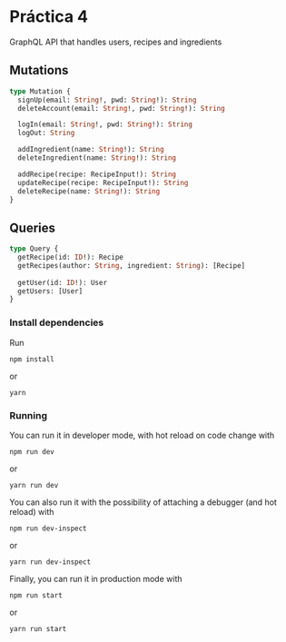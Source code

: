 # Práctica 4

GraphQL API that handles users, recipes and ingredients 

## Mutations

```graphql
type Mutation {
  signUp(email: String!, pwd: String!): String
  deleteAccount(email: String!, pwd: String!): String

  logIn(email: String!, pwd: String!): String
  logOut: String

  addIngredient(name: String!): String
  deleteIngredient(name: String!): String

  addRecipe(recipe: RecipeInput!): String
  updateRecipe(recipe: RecipeInput!): String
  deleteRecipe(name: String!): String
}
```

## Queries

```graphql
type Query {
  getRecipe(id: ID!): Recipe
  getRecipes(author: String, ingredient: String): [Recipe]
  
  getUser(id: ID!): User
  getUsers: [User]
}
```

### Install dependencies

Run

```
npm install
```

or

```
yarn
```

### Running

You can run it in developer mode, with hot reload on code change with

```
npm run dev
``` 
or
```
yarn run dev
```

You can also run it with the possibility of attaching a debugger (and hot reload) with

```
npm run dev-inspect
``` 
or
```
yarn run dev-inspect
```

Finally, you can run it in production mode with

```
npm run start
``` 
or
```
yarn run start
```